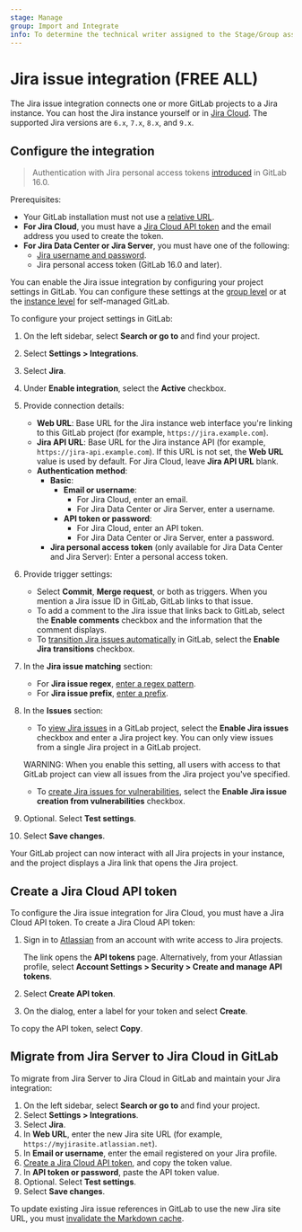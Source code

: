 ```yaml
---
stage: Manage
group: Import and Integrate
info: To determine the technical writer assigned to the Stage/Group associated with this page, see https://about.gitlab.com/handbook/product/ux/technical-writing/#assignments
---
```


# Jira issue integration **(FREE ALL)**

The Jira issue integration connects one or more GitLab projects to a Jira instance. You can host the Jira instance yourself or in [Jira Cloud](https://www.atlassian.com/migration/assess/why-cloud). The supported Jira versions are `6.x`, `7.x`, `8.x`, and `9.x`.

## Configure the integration

> Authentication with Jira personal access tokens [introduced](https://gitlab.com/groups/gitlab-org/-/epics/8222) in GitLab 16.0.

Prerequisites:

- Your GitLab installation must not use a [relative URL](https://docs.gitlab.com/omnibus/settings/configuration.html#configure-a-relative-url-for-gitlab).
- **For Jira Cloud**, you must have a [Jira Cloud API token](#create-a-jira-cloud-api-token) and
  the email address you used to create the token.
- **For Jira Data Center or Jira Server**, you must have one of the following:
  - [Jira username and password](jira_server_configuration.md).
  - Jira personal access token (GitLab 16.0 and later).

You can enable the Jira issue integration by configuring your project settings in GitLab.
You can configure these settings at the [group level](../../administration/settings/project_integration_management.md#manage-group-level-default-settings-for-a-project-integration) or at the [instance level](../../administration/settings/project_integration_management.md#manage-instance-level-default-settings-for-a-project-integration) for self-managed GitLab.

To configure your project settings in GitLab:

1. On the left sidebar, select **Search or go to** and find your project.
1. Select **Settings > Integrations**.
1. Select **Jira**.
1. Under **Enable integration**, select the **Active** checkbox.
1. Provide connection details:
   - **Web URL**: Base URL for the Jira instance web interface you're linking to
     this GitLab project (for example, `https://jira.example.com`).
   - **Jira API URL**: Base URL for the Jira instance API (for example, `https://jira-api.example.com`).
     If this URL is not set, the **Web URL** value is used by default. For Jira Cloud, leave **Jira API URL** blank.
   - **Authentication method**:
     - **Basic**:
       - **Email or username**:
          - For Jira Cloud, enter an email.
          - For Jira Data Center or Jira Server, enter a username.
       - **API token or password**:
          - For Jira Cloud, enter an API token.
          - For Jira Data Center or Jira Server, enter a password.
     - **Jira personal access token** (only available for Jira Data Center and Jira Server): Enter a personal access token.
1. Provide trigger settings:
   - Select **Commit**, **Merge request**, or both as triggers. When you mention a Jira issue ID in GitLab,
   GitLab links to that issue.
   - To add a comment to the Jira issue that links back to GitLab, select the
   **Enable comments** checkbox and the information that the comment displays.
   - To [transition Jira issues automatically](../../user/project/issues/managing_issues.md#closing-issues-automatically) in GitLab,
   select the **Enable Jira transitions** checkbox.
1. In the **Jira issue matching** section:
   - For **Jira issue regex**, [enter a regex pattern](issues.md#use-regular-expression).
   - For **Jira issue prefix**, [enter a prefix](issues.md#use-a-prefix).
1. In the **Issues** section:
   - To [view Jira issues](issues.md#view-jira-issues) in a GitLab project, select the **Enable Jira issues** checkbox and
   enter a Jira project key. You can only view issues from a single Jira project in a GitLab project.

   WARNING:
   When you enable this setting, all users with access to that GitLab project
   can view all issues from the Jira project you've specified.

   - To [create Jira issues for vulnerabilities](../../user/application_security/vulnerabilities/index.md#create-a-jira-issue-for-a-vulnerability), select the **Enable Jira issue creation from vulnerabilities** checkbox.
1. Optional. Select **Test settings**.
1. Select **Save changes**.

Your GitLab project can now interact with all Jira projects in your instance, and the project
displays a Jira link that opens the Jira project.

## Create a Jira Cloud API token

To configure the Jira issue integration for Jira Cloud, you must have a Jira Cloud API token.
To create a Jira Cloud API token:

1. Sign in to [Atlassian](https://id.atlassian.com/manage-profile/security/api-tokens)
   from an account with write access to Jira projects.

   The link opens the **API tokens** page. Alternatively, from your Atlassian
   profile, select **Account Settings > Security > Create and manage API tokens**.

1. Select **Create API token**.
1. On the dialog, enter a label for your token and select **Create**.

To copy the API token, select **Copy**.

## Migrate from Jira Server to Jira Cloud in GitLab

To migrate from Jira Server to Jira Cloud in GitLab and maintain your Jira integration:

1. On the left sidebar, select **Search or go to** and find your project.
1. Select **Settings > Integrations**.
1. Select **Jira**.
1. In **Web URL**, enter the new Jira site URL (for example, `https://myjirasite.atlassian.net`).
1. In **Email or username**, enter the email registered on your Jira profile.
1. [Create a Jira Cloud API token](#create-a-jira-cloud-api-token), and copy the token value.
1. In **API token or password**, paste the API token value.
1. Optional. Select **Test settings**.
1. Select **Save changes**.

To update existing Jira issue references in GitLab to use the new Jira site URL, you must [invalidate the Markdown cache](../../administration/invalidate_markdown_cache.md#invalidate-the-cache).
